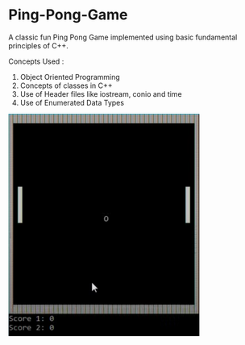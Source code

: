 # Ping-Pong-Game
A classic fun Ping Pong Game implemented using basic fundamental principles of C++.

Concepts Used :
1) Object Oriented Programming
2) Concepts of classes in C++
3) Use of Header files like iostream, conio and time 
4) Use of Enumerated Data Types

![Test Image 1](Game.png)
